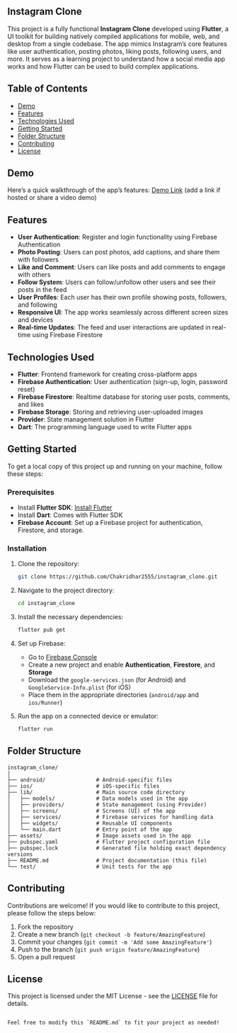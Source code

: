 ## Instagram Clone

This project is a fully functional **Instagram Clone** developed using **Flutter**, a UI toolkit for building natively compiled applications for mobile, web, and desktop from a single codebase. The app mimics Instagram’s core features like user authentication, posting photos, liking posts, following users, and more. It serves as a learning project to understand how a social media app works and how Flutter can be used to build complex applications.

## Table of Contents
- [Demo](#demo)
- [Features](#features)
- [Technologies Used](#technologies-used)
- [Getting Started](#getting-started)
- [Folder Structure](#folder-structure)
- [Contributing](#contributing)
- [License](#license)

## Demo
Here’s a quick walkthrough of the app’s features: [Demo Link](#) (add a link if hosted or share a video demo)

## Features
- **User Authentication**: Register and login functionality using Firebase Authentication
- **Photo Posting**: Users can post photos, add captions, and share them with followers
- **Like and Comment**: Users can like posts and add comments to engage with others
- **Follow System**: Users can follow/unfollow other users and see their posts in the feed
- **User Profiles**: Each user has their own profile showing posts, followers, and following
- **Responsive UI**: The app works seamlessly across different screen sizes and devices
- **Real-time Updates**: The feed and user interactions are updated in real-time using Firebase Firestore

## Technologies Used
- **Flutter**: Frontend framework for creating cross-platform apps
- **Firebase Authentication**: User authentication (sign-up, login, password reset)
- **Firebase Firestore**: Realtime database for storing user posts, comments, and likes
- **Firebase Storage**: Storing and retrieving user-uploaded images
- **Provider**: State management solution in Flutter
- **Dart**: The programming language used to write Flutter apps

## Getting Started

To get a local copy of this project up and running on your machine, follow these steps:

### Prerequisites
- Install **Flutter SDK**: [Install Flutter](https://flutter.dev/docs/get-started/install)
- Install **Dart**: Comes with Flutter SDK
- **Firebase Account**: Set up a Firebase project for authentication, Firestore, and storage.

### Installation

1. Clone the repository:

   ```bash
   git clone https://github.com/Chakridhar2555/instagram_clone.git
   ```

2. Navigate to the project directory:

   ```bash
   cd instagram_clone
   ```

3. Install the necessary dependencies:

   ```bash
   flutter pub get
   ```

4. Set up Firebase:

   - Go to [Firebase Console](https://console.firebase.google.com/)
   - Create a new project and enable **Authentication**, **Firestore**, and **Storage**
   - Download the `google-services.json` (for Android) and `GoogleService-Info.plist` (for iOS)
   - Place them in the appropriate directories (`android/app` and `ios/Runner`)

5. Run the app on a connected device or emulator:

   ```bash
   flutter run
   ```

## Folder Structure

```plaintext
instagram_clone/
│
├── android/                # Android-specific files
├── ios/                    # iOS-specific files
├── lib/                    # Main source code directory
│   ├── models/             # Data models used in the app
│   ├── providers/          # State management (using Provider)
│   ├── screens/            # Screens (UI) of the app
│   ├── services/           # Firebase services for handling data
│   ├── widgets/            # Reusable UI components
│   └── main.dart           # Entry point of the app
├── assets/                 # Image assets used in the app
├── pubspec.yaml            # Flutter project configuration file
├── pubspec.lock            # Generated file holding exact dependency versions
├── README.md               # Project documentation (this file)
└── test/                   # Unit tests for the app
```

## Contributing

Contributions are welcome! If you would like to contribute to this project, please follow the steps below:

1. Fork the repository
2. Create a new branch (`git checkout -b feature/AmazingFeature`)
3. Commit your changes (`git commit -m 'Add some AmazingFeature'`)
4. Push to the branch (`git push origin feature/AmazingFeature`)
5. Open a pull request

## License

This project is licensed under the MIT License - see the [LICENSE](LICENSE) file for details.

```

Feel free to modify this `README.md` to fit your project as needed!
